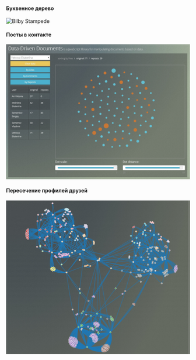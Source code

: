 #### Буквенное дерево

![Bilby Stampede](http://cdn.joxi.ru/uploads/prod/2014/02/09/244/2a1/3856663a46e663821c858b2ed34598bb9a3c8719.jpg)

#### Посты в контакте

![Bilby Stampede](screenshots/svg.vk.post.jpg)

#### Пересечение профилей друзей

![Bilby Stampede](screenshots/svg.vk.friends.jpg)
